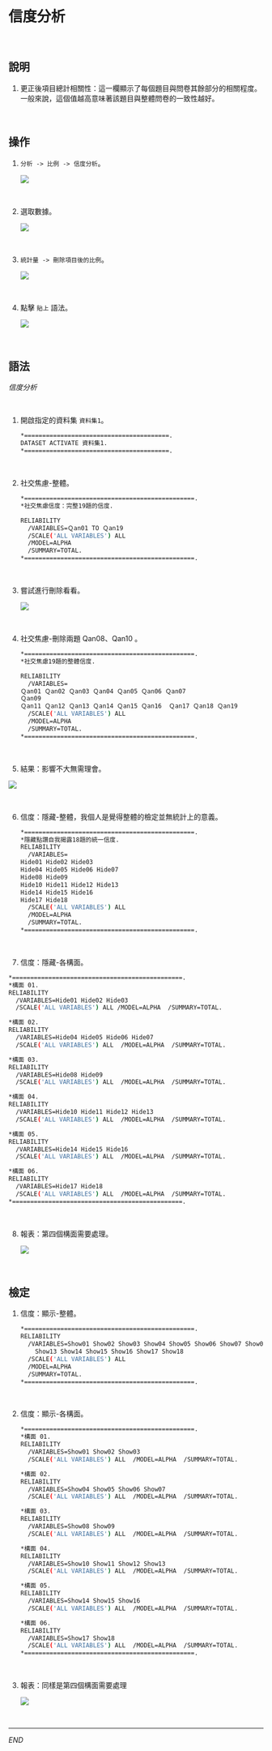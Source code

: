 # 信度分析

<br>

## 說明

1. 更正後項目總計相關性：這一欄顯示了每個題目與問卷其餘部分的相關程度。一般來說，這個值越高意味著該題目與整體問卷的一致性越好。

<br>

## 操作

1. `分析 -> 比例 -> 信度分析`。

    ![](images/img_01.png)

<br>

2. 選取數據。

    ![](images/img_02.png)

<br>

3. `統計量 -> 刪除項目後的比例`。

    ![](images/img_03.png)

<br>

4. 點擊 `貼上` 語法。

    ![](images/img_04.png)

<br>

## 語法

_信度分析_

<br>

1. 開啟指定的資料集 `資料集1`。

    ```bash
    *========================================.
    DATASET ACTIVATE 資料集1.
    *========================================.
    ```

<br>

2. 社交焦慮-整體。

    ```bash
    *===============================================.
    *社交焦慮信度：完整19題的信度.

    RELIABILITY
      /VARIABLES=Ｑan01 TO Ｑan19
      /SCALE('ALL VARIABLES') ALL
      /MODEL=ALPHA
      /SUMMARY=TOTAL.
    *===============================================.
    ```

<br>

3. 嘗試進行刪除看看。

    ![](images/img_05.png)

<br>

4. 社交焦慮-刪除兩題 Qan08、Qan10 。

    ```bash
    *===============================================.
    *社交焦慮19題的整體信度.

    RELIABILITY
      /VARIABLES= 
    Ｑan01 Ｑan02 Ｑan03 Ｑan04 Ｑan05 Ｑan06 Ｑan07 
    Ｑan09 
    Ｑan11 Ｑan12 Ｑan13 Ｑan14 Ｑan15 Ｑan16  Ｑan17 Ｑan18 Ｑan19 
      /SCALE('ALL VARIABLES') ALL
      /MODEL=ALPHA
      /SUMMARY=TOTAL.
    *===============================================.
    ```

<br>

5. 結果：影響不大無需理會。

  ![](images/img_06.png)

<br>

6. 信度：隱藏-整體，我個人是覺得整體的檢定並無統計上的意義。

    ```bash
    *===============================================.
    *隱藏點讚自我揭露18題的統一信度.
    RELIABILITY
      /VARIABLES=
    Hide01 Hide02 Hide03 
    Hide04 Hide05 Hide06 Hide07 
    Hide08 Hide09  
    Hide10 Hide11 Hide12 Hide13 
    Hide14 Hide15 Hide16 
    Hide17 Hide18
      /SCALE('ALL VARIABLES') ALL
      /MODEL=ALPHA
      /SUMMARY=TOTAL.
    *===============================================.
    ```

<br>

7. 信度：隱藏-各構面。

  ```bash
  *===============================================.
  *構面 01.
  RELIABILITY
    /VARIABLES=Hide01 Hide02 Hide03 
    /SCALE('ALL VARIABLES') ALL /MODEL=ALPHA  /SUMMARY=TOTAL.

  *構面 02.
  RELIABILITY
    /VARIABLES=Hide04 Hide05 Hide06 Hide07  
    /SCALE('ALL VARIABLES') ALL  /MODEL=ALPHA  /SUMMARY=TOTAL.

  *構面 03.
  RELIABILITY
    /VARIABLES=Hide08 Hide09 
    /SCALE('ALL VARIABLES') ALL  /MODEL=ALPHA  /SUMMARY=TOTAL.

  *構面 04.
  RELIABILITY
    /VARIABLES=Hide10 Hide11 Hide12 Hide13  
    /SCALE('ALL VARIABLES') ALL  /MODEL=ALPHA  /SUMMARY=TOTAL.

  *構面 05.
  RELIABILITY
    /VARIABLES=Hide14 Hide15 Hide16   
    /SCALE('ALL VARIABLES') ALL  /MODEL=ALPHA  /SUMMARY=TOTAL.

  *構面 06.
  RELIABILITY
    /VARIABLES=Hide17 Hide18  
    /SCALE('ALL VARIABLES') ALL  /MODEL=ALPHA  /SUMMARY=TOTAL.
  *===============================================.
  ```

<br>

8. 報表：第四個構面需要處理。

    ![](images/img_07.png)

<br>

## 檢定

1. 信度：顯示-整體。

    ```bash
    *===============================================.
    RELIABILITY
      /VARIABLES=Show01 Show02 Show03 Show04 Show05 Show06 Show07 Show08 Show09 Show10 Show11 Show12 
        Show13 Show14 Show15 Show16 Show17 Show18
      /SCALE('ALL VARIABLES') ALL
      /MODEL=ALPHA
      /SUMMARY=TOTAL.
    *===============================================.
    ```

<br>

2. 信度：顯示-各構面。

    ```bash
    *===============================================.
    *構面 01.
    RELIABILITY
      /VARIABLES=Show01 Show02 Show03 
      /SCALE('ALL VARIABLES') ALL  /MODEL=ALPHA  /SUMMARY=TOTAL.

    *構面 02.
    RELIABILITY
      /VARIABLES=Show04 Show05 Show06 Show07
      /SCALE('ALL VARIABLES') ALL  /MODEL=ALPHA  /SUMMARY=TOTAL.

    *構面 03.
    RELIABILITY
      /VARIABLES=Show08 Show09 
      /SCALE('ALL VARIABLES') ALL  /MODEL=ALPHA  /SUMMARY=TOTAL.

    *構面 04.
    RELIABILITY
      /VARIABLES=Show10 Show11 Show12 Show13
      /SCALE('ALL VARIABLES') ALL  /MODEL=ALPHA  /SUMMARY=TOTAL.

    *構面 05.
    RELIABILITY
      /VARIABLES=Show14 Show15 Show16 
      /SCALE('ALL VARIABLES') ALL  /MODEL=ALPHA  /SUMMARY=TOTAL.

    *構面 06.
    RELIABILITY
      /VARIABLES=Show17 Show18 
      /SCALE('ALL VARIABLES') ALL  /MODEL=ALPHA  /SUMMARY=TOTAL.
    *===============================================.
    ```

<br>

3. 報表：同樣是第四個構面需要處理

    ![](images/img_08.png)

<br>

___

_END_